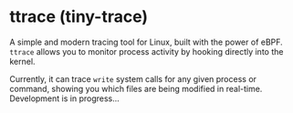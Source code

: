 # ttrace (tiny-trace)

A simple and modern tracing tool for Linux, built with the power of eBPF. `ttrace` allows you to monitor process activity by hooking directly into the kernel.

Currently, it can trace `write` system calls for any given process or command, showing you which files are being modified in real-time. Development is in progress...
